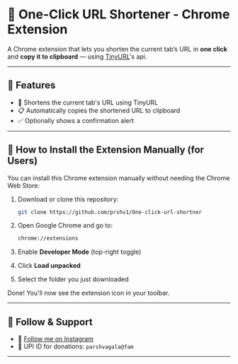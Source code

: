 # 🔗 One-Click URL Shortener - Chrome Extension

A Chrome extension that lets you shorten the current tab’s URL in **one click** and **copy it to clipboard** — using [TinyURL](https://tinyurl.com)'s api.

---

## 🚀 Features

- 🔗 Shortens the current tab's URL using TinyURL  
- 📋 Automatically copies the shortened URL to clipboard  
- ✅ Optionally shows a confirmation alert  

---

## 🧪 How to Install the Extension Manually (for Users)

You can install this Chrome extension manually without needing the Chrome Web Store:

1. Download or clone this repository:
   ```bash
   git clone https://github.com/prshv1/One-click-url-shortner
2. Open Google Chrome and go to:
     ```bash
    chrome://extensions
3. Enable **Developer Mode** (top-right toggle)

4. Click **Load unpacked**

5. Select the folder you just downloaded

Done! You'll now see the extension icon in your toolbar.

---

## 📱 Follow & Support

- 📸 [Follow me on Instagram](https://instagram.com/prshv.2)
- 💸 UPI ID for donations: `parshvagala@fam`

---


